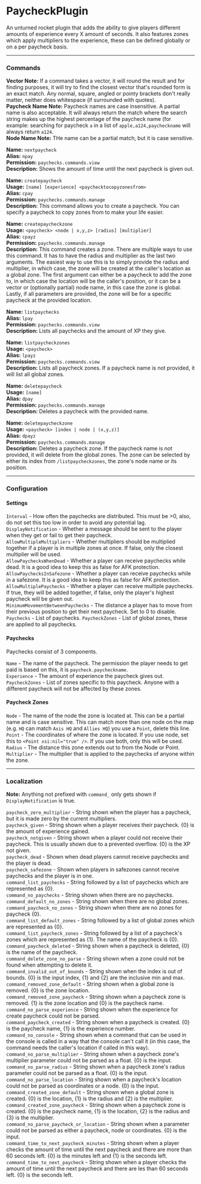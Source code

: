 # PaycheckPlugin
An unturned rocket plugin that adds the ability to give players different amounts of experience every X amount of seconds. It also features zones which apply multipliers to the experience, these can be defined globally or on a per paycheck basis.

---

### Commands

**Vector Note:** If a command takes a vector, it will round the result and for finding purposes, it will try to find the closest vector that's rounded form is an exact match. Any normal, square, angled or pointy brackets don't really matter, neither does whitespace (if surrounded with quotes).  
**Paycheck Name Note:** Paycheck names are case insensitive. A partial name is also acceptable. It will always return the match where the search string makes up the highest percentage of the paycheck name (for example: searching for paycheck `a` in a list of `apple,a124,paycheckname` will always return `a124`.  
**Node Name Note:** THe name can be a partial match, but it is case sensitive.  

**Name:** `nextpaycheck`   
**Alias:** `npay`  
**Permission:** `paychecks.commands.view`  
**Description:** Shows the amount of time until the next paycheck is given out.

**Name:** `createpaycheck`  
**Usage:** `[name] [experience] <paychecktocopyzonesfrom>`  
**Alias:** `cpay`  
**Permission:** `paychecks.commands.manage`  
**Description:** This command allows you to create a paycheck. You can specify a paycheck to copy zones from to make your life easier.

**Name:** `createpaycheckzone`  
**Usage:** `<paycheck> <node | x,y,z> [radius] [multiplier]`  
**Alias:** `cpayz`  
**Permission:** `paychecks.commands.manage`  
**Description:** This command creates a zone. There are multiple ways to use this command. It has to have the radius and multiplier as the last two arguments. The easiest way to use this is to simply provide the radius and multiplier, in which case, the zone will be created at the caller's location as a global zone. The first argument can either be a paycheck to add the zone to, in which case the location will be the caller's position, or it can be a vector or (optionally partial) node name, in this case the zone is global. Lastly, if all parameters are provided, the zone will be for a specific paycheck at the provided location.

**Name:** `listpaychecks`  
**Alias:** `lpay`  
**Permission:** `paychecks.commands.view`  
**Description:** Lists all paychecks and the amount of XP they give.

**Name:** `listpaycheckzones`  
**Usage:** `<paycheck>`  
**Alias:** `lpayz`  
**Permission:** `paychecks.commands.view`  
**Description:** Lists all paycheck zones. If a paycheck name is not provided, it will list all global zones.

**Name:** `deletepaycheck`   
**Usage:** `[name]`  
**Alias:** `dpay`  
**Permission:** `paychecks.commands.manage`  
**Description:** Deletes a paycheck with the provided name.

**Name:** `deletepaycheckzone`  
**Usage:** `<paycheck> [index | node | (x,y,z)]`  
**Alias:** `dpayz`  
**Permission:** `paychecks.commands.manage`  
**Description:** Deletes a paycheck zone. If the paycheck name is not provided, it will delete from the global zones. The zone can be selected by either its index from `/listpaycheckzones`, the zone's node name or its position.

---

### Configuration

#### Settings
`Interval` - How often the paychecks are distributed. This must be >0, also, do not set this too low in order to avoid any potential lag.  
`DisplayNotification` - Whether a message should be sent to the player when they get or fail to get their paycheck.  
`AllowMultipleMultipliers` - Whether multipliers should be multiplied together if a player is in multiple zones at once. If false, only the closest multiplier will be used.  
`AllowPaychecksWhenDead` - Whether a player can receive paychecks while dead. It is a good idea to keep this as false for AFK protection.  
`AllowPaychecksInSafezone` - Whether a player can receive paychecks while in a safezone. It is a good idea to keep this as false for AFK protection.  
`AllowMultiplePaychecks` - Whether a player can receive multiple paychecks. If true, they will be added together, if false, only the player's highest paycheck will be given out.  
`MinimumMovementBetweenPaychecks` - The distance a player has to move from their previous position to get their next paycheck. Set to 0 to disable.  
`Paychecks` - List of paychecks.
`PaycheckZones` - List of global zones, these are applied to all paychecks.

#### Paychecks

Paychecks consist of 3 components.

`Name` - The name of the paycheck. The permission the player needs to get paid is based on this, it is `paycheck.paycheckname`.  
`Experience` - The amount of experience the paycheck gives out.  
`PaycheckZones` - List of zones specific to this paycheck. Anyone with a different paycheck will not be affected by these zones.  

#### Paycheck Zones

`Node` - The name of the node the zone is located at. This can be a partial name and is case sensitive. This can match more than one node on the map (e.g. `HQ` can match `Axis HQ` and `Allies HQ`)  you use a `Point`, delete this line.  
`Point` - The coordinates of where the zone is located. If you use node, set this to `<Point xsi:nil="true" />`. If you use both, only this will be used.
`Radius` - The distance this zone extends out to from the Node or Point.  
`Multiplier` - The multiplier that is applied to the paychecks of anyone within the zone.

---

### Localization

**Note:** Anything not prefixed with `command_` only gets shown if `DisplayNotification` is true.

`paycheck_zero_multiplier` - String shown when the player has a paycheck, but it is made zero by the current multipliers.  
`paycheck_given` - String shown when a player receives their paycheck. {0} is the amount of experience gained.  
`paycheck_notgiven` - String shown when a player could not receive their paycheck. This is usually shown due to a prevented overflow. {0} is the XP not given.  
`paycheck_dead` - Shown when dead players cannot receive paychecks and the player is dead.  
`paycheck_safezone` - Shown when players in safezones cannot receive paychecks and the player is in one.  
`command_list_paychecks` - String followed by a list of paychecks which are represented as {0}.  
`command_no_paychecks` - String shown when there are no paychecks.  
`command_default_no_zones` - String shown when there are no global zones.  
`command_paycheck_no_zones` - String shown when there are no zones for paycheck {0}.  
`command_list_default_zones` - String followed by a list of global zones which are represented as {0}.  
`command_list_paycheck_zones` - String followed by a list of a paycheck's zones which are represented as {1}. The name of the paycheck is {0}.  
`command_paycheck_deleted` - String shown when a paycheck is deleted, {0} is the name of the paycheck.  
`command_delete_zone_no_parse` - String shown when a zone could not be found when attempting to delete it.  
`command_invalid_out_of_bounds` - String shown when the index is out of bounds. {0} is the input index, {1} and {2} are the inclusive min and max.  
`command_removed_zone_default` - String shown when a global zone is removed. {0} is the zone location.  
`command_removed_zone_paycheck` - String shown when a paycheck zone is removed. {1} is the zone location and {0} is the paycheck name.  
`command_no_parse_experience` - String shown when the experience for create paycheck could not be parsed.  
`command_paycheck_created` - String shown when a paycheck is created. {0} is the paycheck name, {1} is the experience number.  
`command_no_console` - String shown when a command that can be used in the console is called in a way that the console can't call it (in this case, the command needs the caller's location if called in this way).  
`command_no_parse_multiplier` - String shown when a paycheck zone's multiplier parameter could not be parsed as a float. {0} is the input.  
`command_no_parse_radius` - String shown when a paycheck zone's radius parameter could not be parsed as a float. {0} is the input.  
`command_no_parse_location` - String shown when a paycheck's location could not be parsed as coordinates or a node. {0} is the input.  
`command_created_zone_default` - String shown when a global zone is created. {0} is the location, {1} is the radius and {2} is the multiplier.  
`command_created_zone_paycheck` - String shown when a paycheck zone is created. {0} is the paycheck name, {1} is the location, {2} is the radius and {3} is the multiplier.  
`command_no_parse_paycheck_or_location` - String shown when a parameter could not be parsed as either a paycheck, node or coordinates. {0} is the input.  
`command_time_to_next_paycheck_minutes` - String shown when a player checks the amount of time until the next paycheck and there are more than 60 seconds left. {0} is the minutes left and {1} is the seconds left.  
`command_time_to_next_paycheck` - String shown when a player checks the amount of time until the next paycheck and there are les than 60 seconds left. {0} is the seconds left.
